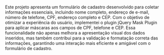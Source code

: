 Este projeto apresenta um formulário de cadastro desenvolvido para coletar informações essenciais, incluindo nome completo, endereço de e-mail, número de telefone, CPF, endereço completo e CEP. Com o objetivo de otimizar a experiência do usuário, implementei o plugin jQuery Mask Plugin para aplicar máscaras aos campos de CPF, telefone e CEP. Essa funcionalidade não apenas melhora a apresentação visual dos dados inseridos, mas também contribui para a validação e formatação correta das informações, garantindo uma interação mais eficiente e amigável com o formulário de cadastro.

